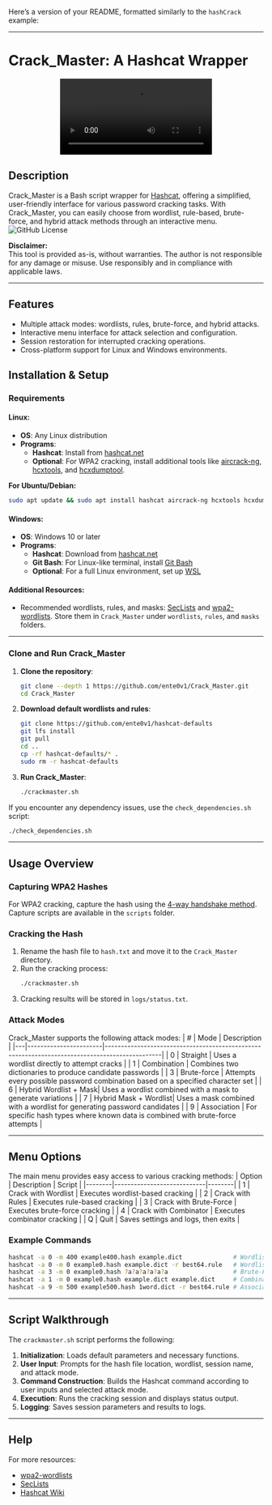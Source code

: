 Here’s a version of your README, formatted similarly to the `hashCrack` example:

---

# Crack_Master: A Hashcat Wrapper

<p align="center">
  <video src="https://github.com/user-attachments/assets/ea69ed0f-e870-4a32-90cd-6a3972eb71cb" />
</p>

## Description

Crack_Master is a Bash script wrapper for [Hashcat](https://hashcat.net/hashcat/), offering a simplified, user-friendly interface for various password cracking tasks. With Crack_Master, you can easily choose from wordlist, rule-based, brute-force, and hybrid attack methods through an interactive menu. ![GitHub License](https://img.shields.io/github/license/ente0v1/Crack_Master)

**Disclaimer:**  
This tool is provided as-is, without warranties. The author is not responsible for any damage or misuse. Use responsibly and in compliance with applicable laws.

---

## Features
- Multiple attack modes: wordlists, rules, brute-force, and hybrid attacks.
- Interactive menu interface for attack selection and configuration.
- Session restoration for interrupted cracking operations.
- Cross-platform support for Linux and Windows environments.

## Installation & Setup

### Requirements

#### Linux:
- **OS**: Any Linux distribution
- **Programs**:
  - **Hashcat**: Install from [hashcat.net](https://hashcat.net/hashcat/)
  - **Optional**: For WPA2 cracking, install additional tools like [aircrack-ng](https://www.aircrack-ng.org/), [hcxtools](https://github.com/zkryss/hcxtools), and [hcxdumptool](https://github.com/fg8/hcxdumptool).

**For Ubuntu/Debian:**
```bash
sudo apt update && sudo apt install hashcat aircrack-ng hcxtools hcxdumptool git
```

#### Windows:
- **OS**: Windows 10 or later
- **Programs**:
  - **Hashcat**: Download from [hashcat.net](https://hashcat.net/hashcat/)
  - **Git Bash**: For Linux-like terminal, install [Git Bash](https://git-scm.com/download/win)
  - **Optional**: For a full Linux environment, set up [WSL](https://docs.microsoft.com/en-us/windows/wsl/install)

#### Additional Resources:
- Recommended wordlists, rules, and masks: [SecLists](https://github.com/danielmiessler/SecLists) and [wpa2-wordlists](https://github.com/kennyn510/wpa2-wordlists.git). Store them in `Crack_Master` under `wordlists`, `rules`, and `masks` folders.

---

### Clone and Run Crack_Master
1. **Clone the repository**:
   ```bash
   git clone --depth 1 https://github.com/ente0v1/Crack_Master.git
   cd Crack_Master
   ```
2. **Download default wordlists and rules**:
   ```bash
   git clone https://github.com/ente0v1/hashcat-defaults
   git lfs install
   git pull
   cd ..
   cp -rf hashcat-defaults/* .
   sudo rm -r hashcat-defaults
   ```
3. **Run Crack_Master**:
   ```bash
   ./crackmaster.sh
   ```

If you encounter any dependency issues, use the `check_dependencies.sh` script:
```bash
./check_dependencies.sh
```

---

## Usage Overview

### Capturing WPA2 Hashes
For WPA2 cracking, capture the hash using the [4-way handshake method](https://www.youtube.com/watch?v=WfYxrLaqlN8). Capture scripts are available in the `scripts` folder.

### Cracking the Hash
1. Rename the hash file to `hash.txt` and move it to the `Crack_Master` directory.
2. Run the cracking process:
   ```bash
   ./crackmaster.sh
   ```
3. Cracking results will be stored in `logs/status.txt`.

### Attack Modes
Crack_Master supports the following attack modes:
| # | Mode                 | Description                                                                                   |
|---|-----------------------|-----------------------------------------------------------------------------------------------|
| 0 | Straight              | Uses a wordlist directly to attempt cracks                                                    |
| 1 | Combination           | Combines two dictionaries to produce candidate passwords                                      |
| 3 | Brute-force           | Attempts every possible password combination based on a specified character set               |
| 6 | Hybrid Wordlist + Mask| Uses a wordlist combined with a mask to generate variations                                   |
| 7 | Hybrid Mask + Wordlist| Uses a mask combined with a wordlist for generating password candidates                       |
| 9 | Association           | For specific hash types where known data is combined with brute-force attempts                |

---

## Menu Options

The main menu provides easy access to various cracking methods:
| Option | Description                | Script |
|--------|----------------------------|--------|
| 1      | Crack with Wordlist        | Executes wordlist-based cracking |
| 2      | Crack with Rules           | Executes rule-based cracking |
| 3      | Crack with Brute-Force     | Executes brute-force cracking |
| 4      | Crack with Combinator      | Executes combinator cracking |
| Q      | Quit                       | Saves settings and logs, then exits |

### Example Commands
```bash
hashcat -a 0 -m 400 example400.hash example.dict              # Wordlist
hashcat -a 0 -m 0 example0.hash example.dict -r best64.rule   # Wordlist + Rules
hashcat -a 3 -m 0 example0.hash ?a?a?a?a?a?a                  # Brute-Force
hashcat -a 1 -m 0 example0.hash example.dict example.dict     # Combination
hashcat -a 9 -m 500 example500.hash 1word.dict -r best64.rule # Association
```

---

## Script Walkthrough

The `crackmaster.sh` script performs the following:
1. **Initialization**: Loads default parameters and necessary functions.
2. **User Input**: Prompts for the hash file location, wordlist, session name, and attack mode.
3. **Command Construction**: Builds the Hashcat command according to user inputs and selected attack mode.
4. **Execution**: Runs the cracking session and displays status output.
5. **Logging**: Saves session parameters and results to logs.

---

## Help
For more resources:
- [wpa2-wordlists](https://github.com/kennyn510/wpa2-wordlists.git)
- [SecLists](https://github.com/danielmiessler/SecLists)
- [Hashcat Wiki](https://hashcat.net/wiki/)

